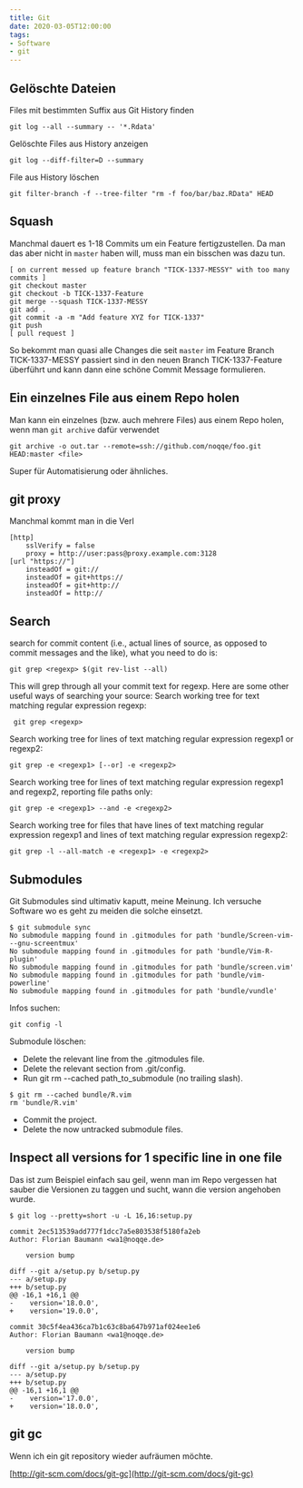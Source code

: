 ```yaml
---
title: Git
date: 2020-03-05T12:00:00
tags:
- Software
- git
---
```


## Gelöschte Dateien

Files mit bestimmten Suffix aus Git History finden

    git log --all --summary -- '*.Rdata'

<!-- more -->

Gelöschte Files aus History anzeigen

    git log --diff-filter=D --summary

File aus History löschen

    git filter-branch -f --tree-filter "rm -f foo/bar/baz.RData" HEAD

## Squash

Manchmal dauert es 1-18 Commits um ein Feature fertigzustellen. Da man das
aber nicht in `master` haben will, muss man ein bisschen was dazu tun.

```
[ on current messed up feature branch "TICK-1337-MESSY" with too many commits ]
git checkout master
git checkout -b TICK-1337-Feature
git merge --squash TICK-1337-MESSY
git add .
git commit -a -m "Add feature XYZ for TICK-1337"
git push
[ pull request ]
```

So bekommt man quasi alle Changes die seit `master` im Feature Branch
TICK-1337-MESSY passiert sind in den neuen Branch TICK-1337-Feature überführt
und kann dann eine schöne Commit Message formulieren.


## Ein einzelnes File aus einem Repo holen

Man kann ein einzelnes (bzw. auch mehrere Files) aus einem Repo holen, wenn
man `git archive` dafür verwendet

```
git archive -o out.tar --remote=ssh://github.com/noqqe/foo.git HEAD:master <file>
```

Super für Automatisierung oder ähnliches.

## git proxy

Manchmal kommt man in die Verl

    [http]
        sslVerify = false
        proxy = http://user:pass@proxy.example.com:3128
    [url "https://"]
        insteadOf = git://
        insteadOf = git+https://
        insteadOf = git+http://
        insteadOf = http://

## Search

search for commit content (i.e., actual lines of source, as opposed to
commit messages and the like), what you need to do is:

    git grep <regexp> $(git rev-list --all)

This will grep through all your commit text for regexp.
Here are some other useful ways of searching your source:
Search working tree for text matching regular expression regexp:

     git grep <regexp>

Search working tree for lines of text matching regular expression regexp1
or regexp2:

    git grep -e <regexp1> [--or] -e <regexp2>

Search working tree for lines of text matching regular expression regexp1
and regexp2, reporting file paths only:

    git grep -e <regexp1> --and -e <regexp2>

Search working tree for files that have lines of text matching regular
expression regexp1 and lines of text matching regular expression regexp2:

    git grep -l --all-match -e <regexp1> -e <regexp2>

## Submodules

Git Submodules sind ultimativ kaputt, meine Meinung. Ich versuche Software wo
es geht zu meiden die solche einsetzt.

    $ git submodule sync
    No submodule mapping found in .gitmodules for path 'bundle/Screen-vim---gnu-screentmux'
    No submodule mapping found in .gitmodules for path 'bundle/Vim-R-plugin'
    No submodule mapping found in .gitmodules for path 'bundle/screen.vim'
    No submodule mapping found in .gitmodules for path 'bundle/vim-powerline'
    No submodule mapping found in .gitmodules for path 'bundle/vundle'

Infos suchen:

    git config -l

Submodule löschen:

* Delete the relevant line from the .gitmodules file.
* Delete the relevant section from .git/config.
* Run git rm --cached path_to_submodule (no trailing slash).

```
$ git rm --cached bundle/R.vim
rm 'bundle/R.vim'
```

* Commit the project.
* Delete the now untracked submodule files.

## Inspect all versions for 1 specific line in one file

Das ist zum Beispiel einfach sau geil, wenn man im Repo vergessen hat
sauber die Versionen zu taggen und sucht, wann die version angehoben wurde.

    $ git log --pretty=short -u -L 16,16:setup.py

    commit 2ec513539add777f1dcc7a5e803538f5180fa2eb
    Author: Florian Baumann <wa1@noqqe.de>

        version bump

    diff --git a/setup.py b/setup.py
    --- a/setup.py
    +++ b/setup.py
    @@ -16,1 +16,1 @@
    -    version='18.0.0',
    +    version='19.0.0',

    commit 30c5f4ea436ca7b1c63c8ba647b971af024ee1e6
    Author: Florian Baumann <wa1@noqqe.de>

        version bump

    diff --git a/setup.py b/setup.py
    --- a/setup.py
    +++ b/setup.py
    @@ -16,1 +16,1 @@
    -    version='17.0.0',
    +    version='18.0.0',

## git gc

Wenn ich ein git repository wieder aufräumen möchte.

[http://git-scm.com/docs/git-gc](http://git-scm.com/docs/git-gc)
